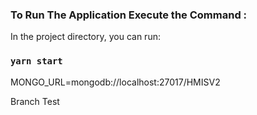 ### To Run The Application Execute the Command : 

In the project directory, you can run:

### `yarn start`

MONGO_URL=mongodb://localhost:27017/HMISV2

Branch Test